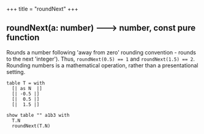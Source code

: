 +++
title = "roundNext"
+++

## roundNext(a: number) 🡒 number, const pure function

Rounds a number following 'away from zero' rounding convention - rounds to the next 'integer'). Thus, `roundNext(0.5) == 1` and `roundNext(1.5) == 2`. Rounding numbers is a mathematical operation, rather than a presentational setting.

```envision
table T = with
  [| as N  |]
  [| -0.5 |]
  [|  0.5 |]
  [|  1.5 |]

show table "" a1b3 with
  T.N
  roundNext(T.N)
```
